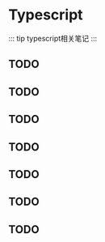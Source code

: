 # Typescript
::: tip 
typescript相关笔记
:::
## TODO


## TODO





## TODO



## TODO


## TODO


## TODO


## TODO










